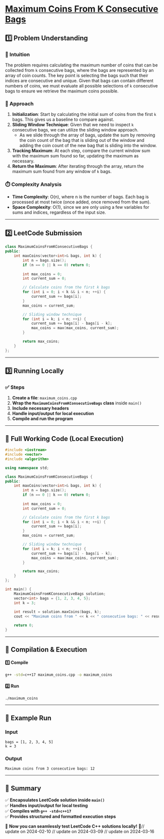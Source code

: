 # **[Maximum Coins From K Consecutive Bags](https://leetcode.com/problems/maximum-coins-from-k-consecutive-bags/description/)**  

## **1️⃣ Problem Understanding**  
### **📌 Intuition**  
The problem requires calculating the maximum number of coins that can be collected from `k` consecutive bags, where the bags are represented by an array of coin counts. The key point is selecting the bags such that their indices are consecutive and unique. Given that bags can contain different numbers of coins, we must evaluate all possible selections of `k` consecutive bags to ensure we retrieve the maximum coins possible.

### **🚀 Approach**  
1. **Initialization**: Start by calculating the initial sum of coins from the first `k` bags. This gives us a baseline to compare against.
2. **Sliding Window Technique**: Given that we need to inspect `k` consecutive bags, we can utilize the sliding window approach. 
   - As we slide through the array of bags, update the sum by removing the coin count of the bag that is sliding out of the window and adding the coin count of the new bag that is sliding into the window.
3. **Tracking Maximum**: At each step, compare the current window sum with the maximum sum found so far, updating the maximum as necessary.
4. **Return the Maximum**: After iterating through the array, return the maximum sum found from any window of `k` bags.

### **⏱️ Complexity Analysis**  
- **Time Complexity**: O(n), where n is the number of bags. Each bag is processed at most twice (once added, once removed from the sum).
- **Space Complexity**: O(1), since we are only using a few variables for sums and indices, regardless of the input size.  

---  

## **2️⃣ LeetCode Submission**  
```cpp
class MaximumCoinsFromKConsecutiveBags {
public:
    int maxCoins(vector<int>& bags, int k) {
        int n = bags.size();
        if (n == 0 || k == 0) return 0;
        
        int max_coins = 0;
        int current_sum = 0;

        // Calculate coins from the first k bags
        for (int i = 0; i < k && i < n; ++i) {
            current_sum += bags[i];
        }
        max_coins = current_sum;

        // Sliding window technique
        for (int i = k; i < n; ++i) {
            current_sum += bags[i] - bags[i - k];
            max_coins = max(max_coins, current_sum);
        }

        return max_coins;
    }
};
```  

---  

## **3️⃣ Running Locally**  
### **✅ Steps**  
1. **Create a file**: `maximum_coins.cpp`  
2. **Wrap the `MaximumCoinsFromKConsecutiveBags` class** inside `main()`  
3. **Include necessary headers**  
4. **Handle input/output for local execution**  
5. **Compile and run the program**  

---  

## **📝 Full Working Code (Local Execution)**  
```cpp
#include <iostream>
#include <vector>
#include <algorithm>

using namespace std;

class MaximumCoinsFromKConsecutiveBags {
public:
    int maxCoins(vector<int>& bags, int k) {
        int n = bags.size();
        if (n == 0 || k == 0) return 0;
        
        int max_coins = 0;
        int current_sum = 0;

        // Calculate coins from the first k bags
        for (int i = 0; i < k && i < n; ++i) {
            current_sum += bags[i];
        }
        max_coins = current_sum;

        // Sliding window technique
        for (int i = k; i < n; ++i) {
            current_sum += bags[i] - bags[i - k];
            max_coins = max(max_coins, current_sum);
        }

        return max_coins;
    }
};

int main() {
    MaximumCoinsFromKConsecutiveBags solution;
    vector<int> bags = {1, 2, 3, 4, 5};
    int k = 3;
    
    int result = solution.maxCoins(bags, k);
    cout << "Maximum coins from " << k << " consecutive bags: " << result << endl;

    return 0;
}
```  

---  

## **🔧 Compilation & Execution**  
#### **1️⃣ Compile**  
```bash
g++ -std=c++17 maximum_coins.cpp -o maximum_coins
```  

#### **2️⃣ Run**  
```bash
./maximum_coins
```  

---  

## **🎯 Example Run**  
### **Input**  
```
bags = [1, 2, 3, 4, 5]
k = 3
```  
### **Output**  
```
Maximum coins from 3 consecutive bags: 12
```  

---  

## **📌 Summary**  
✅ **Encapsulates LeetCode solution inside `main()`**  
✅ **Handles input/output for local testing**  
✅ **Compiles with `g++ -std=c++17`**  
✅ **Provides structured and formatted execution steps**  

🚀 **Now you can seamlessly test LeetCode C++ solutions locally!** 🚀// update on 2024-02-10
// update on 2024-03-09
// update on 2024-03-16
